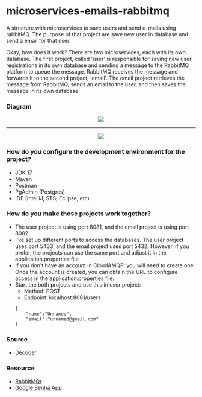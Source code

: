 # microservices-emails-rabbitmq

A structure with microservices to save users and send e-mails using rabbitMQ. The purpose of that project are save new user in database and send a email for that user.

Okay, how does it work? There are two microservices, each with its own database. The first project, called 'user' is responsible for saving new user registrations in its own database and sending a message to the RabbitMQ platform to queue the message. RabbitMQ receives the message and forwards it to the second project, 'email'. The email project retrieves the message from RabbitMQ, sends an email to the user, and then saves the message in its own database.

### Diagram
<div align="center" >
  <img src="https://thumbs2.imgbox.com/99/51/7lO5o4GX_t.png" />
</div>

<hr />


<div align="center" >
  <img src="https://thumbs2.imgbox.com/e4/32/WtjYXk3t_t.png" />
</div>


### How do you configure the development environment for the project?

- JDK 17
- Maven
- Postman
- PgAdmin (Postgres)
- IDE (IntelliJ, STS, Eclipse, etc)

### How do you make those projects work together?
  - The user project is using port 8081, and the email project is using port 8082
  - I've set up different ports to access the databases. The user project uses port 5433, and the email project uses port 5432. However, if you prefer, the projects can use the same port and adjust it in the application.properties file
  - If you don't have an account in CloudAMQP, you will need to create one. Once the account is created, you can obtain the URL to configure access in the application.properties file.
  - Start the both projects and use this in user project:
    - Method: POST
    - Endpoint: localhost:8081/users
    ```
    {
        "name":"Unnamed",
        "email":"unnamed@gmail.com"
    }
    
    ```


### Source

- <a href="https://www.decoderproject.com/">Decoder</a>

### Resource
- <a href="https://www.rabbitmq.com/">RabbitMQr</a>
- <a href="https://support.google.com/accounts/answer/185833">Google Senha App</a>
